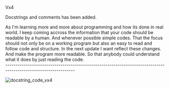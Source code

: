 Vx4

Docstrings and comments has been added.

As I'm learning more and more about programming and how its done in real world. I keep coming accross the information that your code should be readable by a human.
And whenever possible simple codes. That the focus should not only be on a working program but also an easy to read and follow code and structure.
In the next update I want reflect these changes. And make the program more readable. So that anybody could understand what it does by just reading the code.
</br> ----------------------------------------------------------------------------------------------------------------

![docstring_code_vx4](https://user-images.githubusercontent.com/101508384/170393725-4c4e145c-dfca-4d13-92d5-5a1d437334a2.png)
